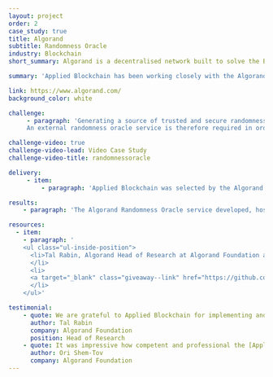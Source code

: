 ```yaml
---
layout: project
order: 2
case_study: true
title: Algorand
subtitle: Randomness Oracle
industry: Blockchain
short_summary: Algorand is a decentralised network built to solve the Blockchain Trilemma of simultaneously achieving speed, security, and decentralisation. Launched in June 2019 by computer scientist and MIT professor Silvio Micali, Algorand is a permissionless, open-source blockchain network upon which anyone can build.

summary: 'Applied Blockchain has been working closely with the Algorand Foundation since 2019, including developing a range of leading Algorand decentralised applications from <a class="giveaway--link" target="_blank" href="https://appliedblockchain.com/projects/opulous">Opulous</a> music rights financing, to <a class="giveaway--link" target="_blank" href="https://appliedblockchain.com/projects/aorist">Aorist<a/> high-end digital art marketplace, and core infrastructure such as <a class="giveaway--link" target="_blank" href="https://londonbridge.io">London Bridge</a>, a secure token bridge between Ethereum and Algorand, and <a class="giveaway--link" target="_blank" href="https://silentdata.com">Silent Data</a>, a privacy-preserving data oracle.'

link: https://www.algorand.com/
background_color: white

challenge:
     - paragraph: 'Generating a source of trusted and secure randomness is difficult, especially on-chain. Yet having one is necessary for decentralised applications that depend on randomised processes, such as lotteries, random NFT drops, games, etc. Crucially, it is not enough for most on-chain applications to use “random-looking” quantities (such as the block seed) as sources of randomness. Instead, block proposers have partial control over these quantities, making it possible for rogue block proposers to break applications that depend on these sources being unpredictable.</br>
     An external randomness oracle service is therefore required in order to post random values into the blockchain in a cryptographically trusted manner. Full details of the challenge can be found <a href="https://developer.algorand.org/articles/randomness-on-algorand/" target="_blank" class="giveaway--link">here</a>.'

challenge-video: true
challenge-video-lead: Video Case Study
challenge-video-title: randomnessoracle

delivery:
     - item:
         - paragraph: 'Applied Blockchain was selected by the Algorand Foundation to design, build, host and operate the very first independent Randomness Oracle for the Algorand blockchain. The cryptographic function implemented in the oracle is referred to as a <a class="giveaway--link" target="_blank" href="https://en.wikipedia.org/wiki/Verifiable_random_function">Verifiable Random Function (VRF)</a>, and its authenticity is verified by Algorand smart contracts.'

results:
    - paragraph: 'The Algorand Randomness Oracle service developed, hosted and operated by Applied Blockchain was launched in mainnet on 17th November 2022, and is now the official source of randomness on the Algorand blockchain. It can be seen providing random numbers at regular intervals in the Algorand blockchain explorer <a class="giveaway--link" target="_blank" href="https://algoexplorer.io/address/APPLDMEYQTPYA25IGZLM5OBRWIGWYBJEPXRSKXKJTGEGYI2TJDC33SEZNU">here</a>, and these random values are available to be used by any smart contract deployed on the Algorand blockchain, including in games, generative NFTs, lotteries etc. A guide to using the Randomness Oracle can be found <a class="giveaway--link" target="_blank" href="https://developer.algorand.org/articles/usage-and-best-practices-for-randomness-beacon/">here</a>.'

resources:
  - item:
    - paragraph: '
    <ul class="ul-inside-position">
      <li>Tal Rabin, Algorand Head of Research at Algorand Foundation announces the launch of the Algorand Randomness Oracle developed by Applied Blockchain: <a target="_blank" class="giveaway--link" href="https://www.algorand.foundation/news/randomness-has-arrived">01101011110101… — Randomness Has Arrived on Algorand</a>
      </li>
      <li>
      <a target="_blank" class="giveaway--link" href="https://github.com/appliedblockchain/algorand-randomness-beacon">GitHub</a>
      </li>
    </ul>'

testimonial:
    - quote: We are grateful to Applied Blockchain for implementing and maintaining the backend service. 
      author: Tal Rabin
      company: Algorand Foundation
      position: Head of Research
    - quote: It was impressive how competent and professional the [Applied Blockchain] team members were, as well as how well we communicated. We had a great experience working with them, since they always understood the importance of the project, and shared our views. Also whenever we requested a change or fix, we usually got quick responses and solutions, so all in all, the experience was excellent.  
      author: Ori Shem-Tov
      company: Algorand Foundation
---
```

